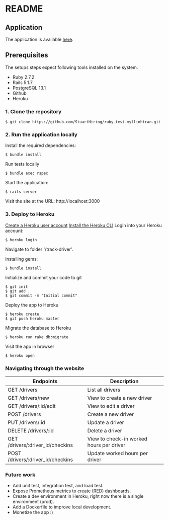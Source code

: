 # README


## Application

The application is available [here](https://intense-sands-29083.herokuapp.com/drivers).


## Prerequisites

The setups steps expect following tools installed on the system.

+ Ruby 2.7.2
+ Rails 5.1.7
+ PostgreSQL 13.1
+ Github
+ Heroku

### 1. Clone the repository
```
$ git clone https://github.com/StuartHiring/ruby-test-myllinhtran.git
```

### 2. Run the application locally

Install the required dependencies:
```
$ bundle install
```
Run tests locally
```
$ bundle exec rspec
```
Start the application:
```
$ rails server
```
Visit the site at the URL: http://localhost:3000


### 3. Deploy to Heroku

[Create a Heroku user account](https://signup.heroku.com/devcenter)
[Install the Heroku CLI](https://devcenter.heroku.com/articles/heroku-cli#download-and-install)
Login into your Heroku account:
```
$ heroku login
 ```

Navigate to folder '/track-driver'.
  
Installing gems:
```
$ bundle install
```

Initialize and commit your code to git
```
$ git init
$ git add .
$ git commit -m "Initial commit"
```

Deploy the app to Heroku
```
$ heroku create
$ git push heroku master
```

Migrate the database to Heroku
```
$ heroku run rake db:migrate
```

Visit the app in browser
```
$ heroku open
```

### Navigating through the website
Endpoints | Description
--- | ---
GET    /drivers | List all drivers
GET    /drivers/new | View to create a new driver
GET    /drivers/:id/edit | View to edit a driver
POST   /drivers | Create a new driver
PUT    /drivers/:id | Update a driver
DELETE /drivers/:id | Delete a driver
GET    /drivers/:driver_id/checkins | View to check-in worked hours per driver
POST   /drivers/:driver_id/checkins | Update worked hours per driver

### Future work
- Add unit test, integration test, and load test.
- Expose Prometheus metrics to create (RED) dashboards.
- Create a dev environment in Heroku, right now there is a single environment (prod).
- Add a Dockerfile to improve local development.  
- Monetize the app :)








